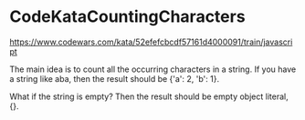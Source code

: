 # CodeKataCountingCharacters
https://www.codewars.com/kata/52efefcbcdf57161d4000091/train/javascript

The main idea is to count all the occurring characters in a string. If you have a string like aba, then the result should be {'a': 2, 'b': 1}.

What if the string is empty? Then the result should be empty object literal, {}.
